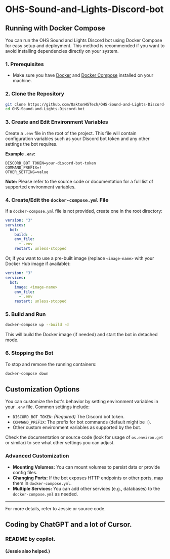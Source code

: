 # OHS-Sound-and-Lights-Discord-bot

## Running with Docker Compose

You can run the OHS Sound and Lights Discord bot using Docker Compose for easy setup and deployment. This method is recommended if you want to avoid installing dependencies directly on your system.

### 1. Prerequisites

- Make sure you have [Docker](https://docs.docker.com/get-docker/) and [Docker Compose](https://docs.docker.com/compose/install/) installed on your machine.

### 2. Clone the Repository

```bash
git clone https://github.com/OaktonHSTech/OHS-Sound-and-Lights-Discord-bot.git
cd OHS-Sound-and-Lights-Discord-bot
```

### 3. Create and Edit Environment Variables

Create a `.env` file in the root of the project. This file will contain configuration variables such as your Discord bot token and any other settings the bot requires.

**Example `.env`:**
```
DISCORD_BOT_TOKEN=your-discord-bot-token
COMMAND_PREFIX=!
OTHER_SETTING=value
```
**Note:** Please refer to the source code or documentation for a full list of supported environment variables.

### 4. Create/Edit the `docker-compose.yml` File

If a `docker-compose.yml` file is not provided, create one in the root directory:

```yaml
version: "3"
services:
  bot:
    build: .
    env_file:
      - .env
    restart: unless-stopped
```

Or, if you want to use a pre-built image (replace `<image-name>` with your Docker Hub image if available):
```yaml
version: "3"
services:
  bot:
    image: <image-name>
    env_file:
      - .env
    restart: unless-stopped
```

### 5. Build and Run

```bash
docker-compose up --build -d
```

This will build the Docker image (if needed) and start the bot in detached mode.

### 6. Stopping the Bot

To stop and remove the running containers:
```bash
docker-compose down
```

## Customization Options

You can customize the bot's behavior by setting environment variables in your `.env` file. Common settings include:

- `DISCORD_BOT_TOKEN`: *(Required)* The Discord bot token.
- `COMMAND_PREFIX`: The prefix for bot commands (default might be `!`).
- Other custom environment variables as supported by the bot.

Check the documentation or source code (look for usage of `os.environ.get` or similar) to see what other settings you can adjust.

### Advanced Customization

- **Mounting Volumes:** You can mount volumes to persist data or provide config files.
- **Changing Ports:** If the bot exposes HTTP endpoints or other ports, map them in `docker-compose.yml`.
- **Multiple Services:** You can add other services (e.g., databases) to the `docker-compose.yml` as needed.

---

For more details, refer to Jessie or source code.

## Coding by ChatGPT and a lot of Cursor.
### README by copilot.
#### (Jessie also helped.)